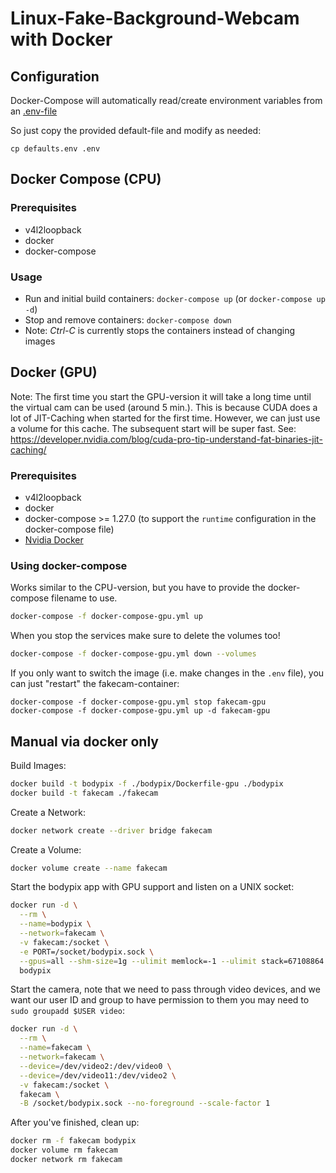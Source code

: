 # Linux-Fake-Background-Webcam with Docker

## Configuration

Docker-Compose will automatically read/create environment variables from an [.env-file](https://docs.docker.com/compose/environment-variables/#the-env-file)

So just copy the provided default-file and modify as needed:
```shell script
cp defaults.env .env
```

## Docker Compose (CPU)

### Prerequisites

* v4l2loopback
* docker
* docker-compose 

### Usage

 - Run and initial build containers: ``docker-compose up`` (or ``docker-compose up -d``)
 - Stop and remove containers: ``docker-compose down``
 - Note: *Ctrl-C* is currently stops the containers instead of changing images

## Docker (GPU)

Note: The first time you start the GPU-version it will take a long time until the
virtual cam can be used (around 5 min.). This is because CUDA does a lot of JIT-Caching
when started for the first time. However, we can just use a volume for this cache.
The subsequent start will be super fast.
See: https://developer.nvidia.com/blog/cuda-pro-tip-understand-fat-binaries-jit-caching/

### Prerequisites

* v4l2loopback
* docker
* docker-compose >= 1.27.0 (to support the `runtime` configuration in the docker-compose file)
* [Nvidia Docker](https://github.com/NVIDIA/nvidia-docker#quickstart)

### Using docker-compose

Works similar to the CPU-version, but you have to provide the docker-compose filename to use.

```bash
docker-compose -f docker-compose-gpu.yml up
```

When you stop the services make sure to delete the volumes too!
```bash
docker-compose -f docker-compose-gpu.yml down --volumes
```

If you only want to switch the image (i.e. make changes in the `.env` file), you can just "restart"
the fakecam-container:
```shell script
docker-compose -f docker-compose-gpu.yml stop fakecam-gpu
docker-compose -f docker-compose-gpu.yml up -d fakecam-gpu
```

## Manual via docker only

Build Images:

```bash
docker build -t bodypix -f ./bodypix/Dockerfile-gpu ./bodypix
docker build -t fakecam ./fakecam
```

Create a Network:

```bash
docker network create --driver bridge fakecam
```

Create a Volume:

```bash
docker volume create --name fakecam
```

Start the bodypix app with GPU support and listen on a UNIX socket:

```bash
docker run -d \
  --rm \
  --name=bodypix \
  --network=fakecam \
  -v fakecam:/socket \
  -e PORT=/socket/bodypix.sock \
  --gpus=all --shm-size=1g --ulimit memlock=-1 --ulimit stack=67108864 \
  bodypix
```

Start the camera, note that we need to pass through video devices,
and we want our user ID and group to have permission to them
you may need to `sudo groupadd $USER video`:

```bash
docker run -d \
  --rm \
  --name=fakecam \
  --network=fakecam \
  --device=/dev/video2:/dev/video0 \
  --device=/dev/video11:/dev/video2 \
  -v fakecam:/socket \
  fakecam \
  -B /socket/bodypix.sock --no-foreground --scale-factor 1
```

After you've finished, clean up:

```bash
docker rm -f fakecam bodypix
docker volume rm fakecam
docker network rm fakecam
```
